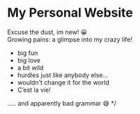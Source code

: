 # My Personal Website
Excuse the dust, im new! 😀 <br />
Growing pains: a glimpse into my crazy life! 
- big fun 
- big love
- a bit wild
- hurdles just like anybody else... 
- wouldn't change it for the world
- C’est la vie!

..... and apparently bad grammar 😅
*/
